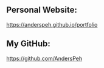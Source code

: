 ## Personal Website: 
https://anderspeh.github.io/portfolio

## My GitHub:
https://github.com/AndersPeh



 
